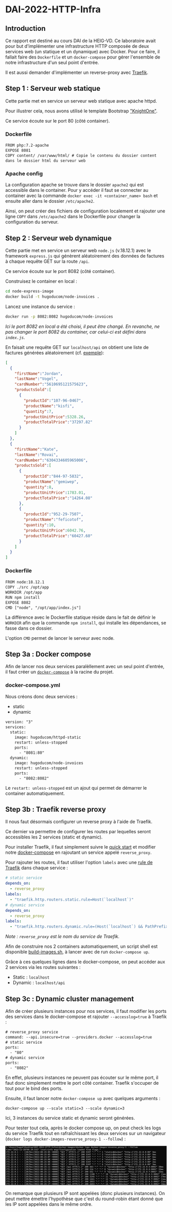 # DAI-2022-HTTP-Infra

## Introduction

Ce rapport est destiné au cours DAI de la HEIG-VD. Ce laboratoire avait pour but d'implémenter une infrastructure HTTP composée de deux services web (un statique et un dynamique) avec Docker. Pour ce faire, il fallait faire des `Dockerfile` et un `docker-compose` pour gérer l'ensemble de notre infrastructure d'un seul point d'entrée.

Il est aussi demander d'implémenter un reverse-proxy avec [Traefik](https://doc.traefik.io/traefik/).

## Step 1 : Serveur web statique

Cette partie met en service un serveur web statique avec apache httpd.

Pour illustrer cela, nous avons utilisé le template Bootstrap ["KnightOne"](https://bootstrapmade.com/knight-simple-one-page-bootstrap-template/).

Ce service écoute sur le port 80 (côté container).

### Dockerfile
```
FROM php:7.2-apache
EXPOSE 8081
COPY content/ /var/www/html/ # Copie le contenu du dossier content dans le dossier html du serveur web
```

### Apache config

La configuration apache se trouve dans le dossier `apache2` qui est accessible dans le container.
Pour y accéder il faut se connecter au container avec la commande `docker exec -it <container_name> bash` 
et ensuite aller dans le dossier `/etc/apache2`.

Ainsi, on peut créer des fichiers de configuration localement et rajouter une ligne `COPY` dans `/etc/apache2` dans le Dockerfile pour changer la configuration du serveur.

## Step 2 : Serveur web dynamique

Cette partie met en service un serveur web `node.js` (v.18.12.1) avec le framework `express.js` qui génèrent aléatoirement
des données de factures à chaque requête GET sur la route `/api`.

Ce service écoute sur le port 8082 (côté container).

Construisez le container en local :
```bash
cd node-express-image
docker build -t hugoducom/node-invoices .
```

Lancez une instance du service :
```bash
docker run -p 8082:8082 hugoducom/node-invoices
```
_Ici le port 8082 en local a été choisi, il peut être changé. En revanche, ne pas changer le port 8082 du container, car celui-ci est défini dans `index.js`._

En faisait une requête GET sur `localhost/api` on obtient une liste de factures générées aléatoirement (cf. [exemple](figures/response_example.json)):

```json
[
  {
    "firstName":"Jordan",
    "lastName":"Vogel",
    "cardNumber":"5610695121575623",
    "productsSold":[
      {
        "productId":"107-96-0467",
        "productName":"kisfi",
        "quantity":7,
        "productUnitPrice":5328.26,
        "productTotalPrice":"37297.82"
      }
    ]
  },
  {
    "firstName":"Kate",
    "lastName":"Rovai",
    "cardNumber":"6304334605965006",
    "productsSold":[
      {
        "productId":"844-97-5832",
        "productName":"gemiwep",
        "quantity":8,
        "productUnitPrice":1783.01,
        "productTotalPrice":"14264.08"
      },
      {
        "productId":"952-29-7507",
        "productName":"feficotof",
        "quantity":10,
        "productUnitPrice":6042.76,
        "productTotalPrice":"60427.60"
      }
    ]
  }
]
```

### Dockerfile

```
FROM node:18.12.1
COPY ./src /opt/app
WORKDIR /opt/app
RUN npm install
EXPOSE 8082
CMD ["node", "/opt/app/index.js"]
```

La différence avec le Dockerfile statique réside dans le fait de définir le `WORKDIR` afin que la commande `npm install`, qui installe les dépendances, se fasse dans ce dossier.

L'option `CMD` permet de lancer le serveur avec node.

## Step 3a : Docker compose

Afin de lancer nos deux services paralèllement avec un seul point d'entrée, il faut créer un [`docker-compose`](docker-images/docker-compose.yml) à la racine du projet.

### docker-compose.yml

Nous créons donc deux services :
- static
- dynamic

```
version: "3"
services:
  static:
    image: hugoducom/httpd-static
    restart: unless-stopped
    ports:
      - "8081:80"
  dynamic:
    image: hugoducom/node-invoices
    restart: unless-stopped
    ports:
      - "8082:8082"
```

Le `restart: unless-stopped` est un ajout qui permet de démarrer le container automatiquement.

## Step 3b : Traefik reverse proxy

Il nous faut désormais configurer un reverse proxy à l'aide de Traefik.

Ce dernier va permettre de configurer les routes par lequelles seront accessibles les 2 services (static et dynamic).

Pour installer Traefik, il faut simplement suivre le [quick start](https://doc.traefik.io/traefik/getting-started/quick-start/) et modifier notre [docker-compose](./docker-images/docker-compose.yml) en rajoutant un service appelé `reverse_proxy`.

Pour rajouter les routes, il faut utiliser l'option `labels` avec une [rule de Traefik](https://doc.traefik.io/traefik/routing/providers/docker/#routers) dans chaque service :

```yml
# static service
depends_on:
  - reverse_proxy
labels:
  - "traefik.http.routers.static.rule=Host(`localhost`)"
# dynamic service
depends_on:
  - reverse_proxy
labels:
  - "traefik.http.routers.dynamic.rule=(Host(`localhost`) && PathPrefix(`/api`))"
```

_Note : `reverse_proxy` est le nom du service de Traefik._

Afin de construire nos 2 containers automatiquement, un script shell est disponible [build-images.sh](/docker-images/build-images.sh), à lancer avec de run `docker-compose up`.

Grâce à ces quelques lignes dans le docker-compose, on peut accéder aux 2 services via les routes suivantes :
- Static : `localhost`
- Dynamic : `localhost/api`

## Step 3c : Dynamic cluster management

Afin de créer plusieurs instances pour nos services, il faut modifier les ports des services dans le docker-compose et rajouter `--accesslog=true` à Traefik :

```
# reverse_proxy service
command: --api.insecure=true --providers.docker --accesslog=true
# static service
ports:
  - "80"
# dynamic service
ports:
  - "8082"
```

En effet, plusieurs instances ne peuvent pas écouter sur le même port, il faut donc simplement mettre le port côté container. Traefik s'occuper de tout pour le bind des ports.

Ensuite, il faut lancer notre `docker-compose up` avec quelques arguments :

```
docker-compose up --scale static=3 --scale dynamic=3
```

Ici, 3 instances du service static et dynamic seront générées.

Pour tester tout cela, après le docker compose up, on peut check les logs du service Traefik tout en rafraîchissant les deux services sur un navigateur (`docker logs docker-images-reverse_proxy-1 --follow`) :

![Image des scales de containers](figures/docker-scale-images.png)

On remarque que plusieurs IP sont appelées (donc plusieurs instances). On peut mettre émettre l'hypothèse que c'est du round-robin étant donné que les IP sont appelées dans le même ordre.